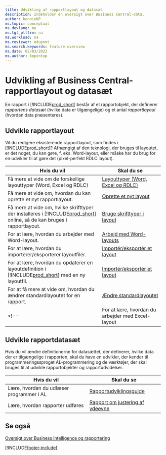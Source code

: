 ```yaml
---
title: Udvikling af rapportlayout og datasæt
description: Indeholder en oversigt over Business Central-data.
author: kennieNP
ms.topic: conceptual
ms.devlang: na
ms.tgt_pltfrm: na
ms.workload: na
ms.reviewer: edupont
ms.search.keywords: feature overview
ms.date: 02/03/2022
ms.author: kepontop
---
```


# <a name="developing-business-central-report-layouts-and-datasets"></a><a name="developing-business-central-report-layouts-and-datasets"></a><a name="developing-business-central-report-layouts-and-datasets"></a>Udvikling af Business Central-rapportlayout og datasæt

En rapport i [!INCLUDE[prod_short](includes/prod_short.md)] består af et rapportobjekt, der definerer _rapportens datasæt_ (hvilke data er tilgængelige) og et antal _rapportlayout_ (hvordan data præsenteres).  

## <a name="developing-report-layouts"></a><a name="developing-report-layouts"></a><a name="developing-report-layouts"></a>Udvikle rapportlayout

Vil du redigere eksisterende rapportlayout, som findes i [!INCLUDE[prod_short](includes/prod_short.md)]? Afhængigt af den teknologi, der bruges til layoutet, er det noget, du kan gøre, f. eks. Word-layout, eller måske har du brug for en udvikler til at gøre det (pixel-perfekt RDLC layout).

| Hvis du vil | Skal du se |
|--|--|
| Få mere at vide om de forskellige layouttyper (Word, Excel og RDLC) | [Layouttyper (Word, Excel og RDLC)](ui-manage-report-layouts.md) |
| Få mere at vide om, hvordan du kan oprette et nyt rapportlayout. | [Oprette et nyt layout](ui-how-create-custom-report-layout.md) |
| Få mere at vide om, hvilke skrifttyper der installeres i [!INCLUDE[prod_short](includes/prod_short.md)] online, så de kan bruges i rapportlayout. | [Bruge skrifttyper i layout](ui-fonts.md) |
| For at lære, hvordan du arbejder med Word-layout. | [Arbejd med Word-layouts](ui-how-add-fields-word-report-layout.md) |
| For at lære, hvordan du importerer/eksporterer layoutfiler. | [Importér/eksportér et layout](ui-how-import-and-export-report-layout.md) |
| For at lære, hvordan du opdaterer en layoutdefinition i [!INCLUDE[prod_short](includes/prod_short.md)] med en ny layoutfil. | [Importér/eksportér et layout](ui-how-import-and-export-report-layout.md) |
| For at få mere at vide om, hvordan du ændrer standardlayoutet for en rapport. | [Ændre standardlayoutet](ui-how-change-layout-currently-used-report.md) |
<!-- | For at lære, hvordan du arbejder med Excel-layout | [Arbejd med Excel-layouts](ui-how-add-fields-word-report-layout.md) | -->

## <a name="developing-report-datasets"></a><a name="developing-report-datasets"></a><a name="developing-report-datasets"></a>Udvikle rapportdatasæt

 Hvis du vil ændre definitionerne for datasættet, der definerer, hvilke data der er tilgængelige i rapporten, skal du have en udvikler, der kender til programmeringssproget AL-programmering og de værktøjer, der skal bruges til at udvikle rapportobjekter og rapportudvidelser.

| Hvis du vil | Skal du se |
|--|--|
| Lære, hvordan du udlæser programmer i AL | [Rapportudviklingsguide](/dynamics365/business-central/dev-itpro/developer/devenv-reports) |
| Lære, hvordan rapporter udføres | [Rapport om justering af ydeevne](/dynamics365/business-central/dev-itpro/performance/performance-developer#writing-efficient-reports) |

## <a name="see-also"></a><a name="see-also"></a><a name="see-also"></a>Se også

[Oversigt over Business Intelligence og rapportering](reports-use-reports.md)


[!INCLUDE[footer-include](includes/footer-banner.md)]
